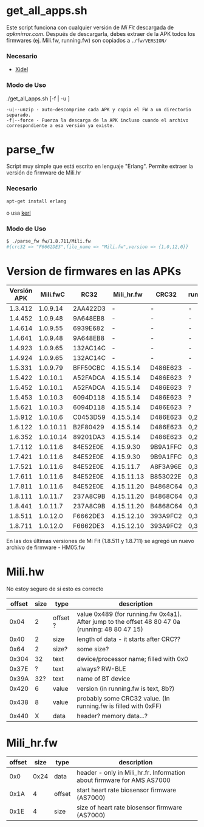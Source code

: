 # get_all_apps.sh
Este script funciona con cualquier versión de *Mi Fit* descargada de *apkmirror.com*.
Después de descargarla, debes extraer de la APK todos los firmwares (ej. Mili.fw, running.fw) son copiados a `./fw/VERSION/`

### Necesario
* [Xidel](http://www.videlibri.de/xidel.html)

### Modo de Uso
./get_all_apps.sh [-f | -u ]

```
-u|--unzip - auto-descomprime cada APK y copia el FW a un directorio separado.
-f|--force - Fuerza la descarga de la APK incluso cuando el archivo correspondiente a esa versión ya existe.
```

# parse_fw
Script muy simple que está escrito en lenguaje "Erlang". Permite extraer la versión de firmware de Mili.hr

### Necesario
```bash
apt-get install erlang
```
o usa [kerl](https://github.com/yrashk/kerl)

### Modo de Uso
```bash
$ ./parse_fw fw/1.8.711/Mili.fw
#{crc32 => "F6662DE3",file_name => "Mili.fw",version => {1,0,12,0}}
```

# Version de firmwares en las APKs

| Versión APK | Mili.fwC | RC32 | Mili_hr.fw | CRC32 | running.fw | CRC32 | weight.fw | CRC32 |
|-------------|---------|-------|------------|-------|------------|-------|-----------|-------|
| 1.3.412 | 1.0.9.14 | 2AA422D3 | - | - | - | - | ? |
| 1.4.452 | 1.0.9.48 | 9A648EB8 | - | - | - | - | ? |
| 1.4.614 | 1.0.9.55 | 6939E682 | - | - | - | - | ? |
| 1.4.641 | 1.0.9.48 | 9A648EB8 | - | - | - | - | ? |
| 1.4.923 | 1.0.9.65 | 132AC14C | - | - | - | - | ? |
| 1.4.924 | 1.0.9.65 | 132AC14C | - | - | - | - | ? |
| 1.5.331 | 1.0.9.79 | BFF50CBC | 4.15.5.14 | D486E623 | - | - | ? |
| 1.5.422 | 1.0.10.1 | A52FADCA | 4.15.5.14 | D486E623 | ? | 377417e7 | ? |
| 1.5.452 | 1.0.10.1 | A52FADCA | 4.15.5.14 | D486E623 | ? | 377417e7 | ? |
| 1.5.453 | 1.0.10.3 | 6094D118 | 4.15.5.14 | D486E623 | ? | 377417e7 | ? |
| 1.5.621 | 1.0.10.3 | 6094D118 | 4.15.5.14 | D486E623 | ? | 377417e7 | ? |
| 1.5.912 | 1.0.10.6 | C0453D59 | 4.15.5.14 | D486E623 | 0,2,5 | B061711F | ? |
| 1.6.122 | 1.0.10.11 | B2F80429 | 4.15.5.14 | D486E623 | 0,2,8 | 7AABD34F | ? |
| 1.6.352 | 1.0.10.14 | 89201DA3 | 4.15.5.14 | D486E623 | 0,2,8 | 7AABD34F | ? |
| 1.7.112 | 1.0.11.6 | 84E52E0E | 4.15.9.30 | 9B9A1FFC | 0,3,2 | 20F573A1 | ? |
| 1.7.421 | 1.0.11.6 | 84E52E0E | 4.15.9.30 | 9B9A1FFC | 0,3,2 | 20F573A1 | ? |
| 1.7.521 | 1.0.11.6 | 84E52E0E | 4.15.11.7 | A8F3A96E | 0,3,3 | 4CE91321 | ? |
| 1.7.611 | 1.0.11.6 | 84E52E0E | 4.15.11.13 | B853022E | 0,3,3 | 4CE91321 | ? |
| 1.7.811 | 1.0.11.6 | 84E52E0E | 4.15.11.20 | B4868C64 | 0,3,3 | 4CE91321 | ? |
| 1.8.111 | 1.0.11.7 | 237A8C9B | 4.15.11.20 | B4868C64 | 0,3,3 | 4CE91321 | ? |
| 1.8.441 | 1.0.11.7 | 237A8C9B | 4.15.11.20 | B4868C64 | 0,3,3 | 4CE91321 | ? |
| 1.8.511 | 1.0.12.0 | F6662DE3 | 4.15.12.10 | 393A9FC2 | 0,3,3 | 4CE91321 | ? |
| 1.8.711 | 1.0.12.0 | F6662DE3 | 4.15.12.10 | 393A9FC2 | 0,3,3 | 4CE91321 | ? |

En las dos últimas versiones de Mi Fit (1.8.511 y 1.8.711) se agregó un nuevo archivo de firmware - HM05.fw

# Mili.hw

No estoy seguro de si esto es correcto

| offset | size | type | description |
|--------|------|------|-------------|
| 0x04 | 2 | offset ? | value 0x489 (for running.fw 0x4a1). After jump to the offset 48 80 47 0a (running: 48 80 47 15) |
| 0x40 | 2 | size | length of data - it starts after CRC?? |
| 0x64 | 2 | size? | some size? |
| 0x304 | 32 | text | device/processor name; filled with 0x0 |
| 0x37E | ? | text | always? RW-BLE |
| 0x39A | 32? | text | name of BT device |
| 0x420 | 6 | value | version (in running.fw is text, 8b?) |
| 0x438 | 8 | value | probably some CRC32 value. (In running.fw is filled with 0xFF) |
| 0x440 | X | data  | header? memory data...? |

# Mili_hr.fw

| offset | size | type | description |
|--------|------|------|-------------|
| 0x0 | 0x24 | data | header - only in Mili_hr.fr. Information about firmware for AMS AS7000 |
| 0x1A | 4 | offset | start heart rate biosensor firmware (AS7000) |
| 0x1E | 4 | size | size of heart rate biosensor firmware (AS7000) |
